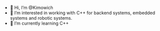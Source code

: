 - 👋 Hi, I’m @Kimowich
- 👀 I’m interested in working with C++ for backend systems, embedded systems and robotic systems.
- 🌱 I’m currently learning C++

<!---
Kimowich/Kimowich is a ✨ special ✨ repository because its `README.md` (this file) appears on your GitHub profile.
You can click the Preview link to take a look at your changes.
--->
